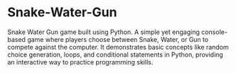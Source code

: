 # Snake-Water-Gun
Snake Water Gun game built using Python. A simple yet engaging console-based game where players choose between Snake, Water, or Gun to compete against the computer. It demonstrates basic concepts like random choice generation, loops, and conditional statements in Python, providing an interactive way to practice programming skills.

